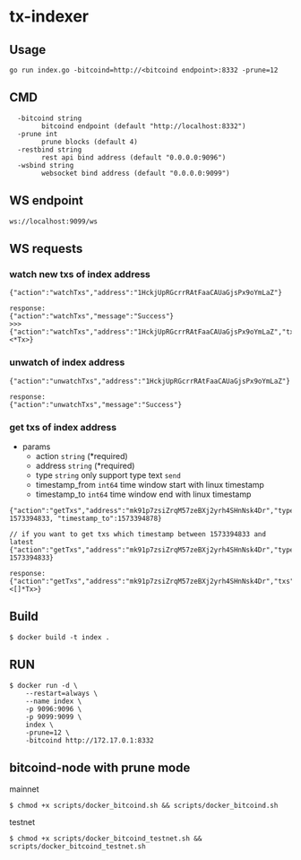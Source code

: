 # tx-indexer

## Usage
```
go run index.go -bitcoind=http://<bitcoind endpoint>:8332 -prune=12
```
## CMD
```
  -bitcoind string
    	bitcoind endpoint (default "http://localhost:8332")
  -prune int
    	prune blocks (default 4)
  -restbind string
    	rest api bind address (default "0.0.0.0:9096")
  -wsbind string
    	websocket bind address (default "0.0.0.0:9099")
```
## WS endpoint
```
ws://localhost:9099/ws
```
## WS requests
### watch new txs of index address
```
{"action":"watchTxs","address":"1HckjUpRGcrrRAtFaaCAUaGjsPx9oYmLaZ"}

response:
{"action":"watchTxs","message":"Success"}
>>>
{"action":"watchTxs","address":"1HckjUpRGcrrRAtFaaCAUaGjsPx9oYmLaZ","tx":<*Tx>}
```
### unwatch of index address
```
{"action":"unwatchTxs","address":"1HckjUpRGcrrRAtFaaCAUaGjsPx9oYmLaZ"}

response:
{"action":"unwatchTxs","message":"Success"}
```
### get txs of index address
- params
  - action `string` (*required)
  - address `string` (*required)
  - type `string` only support type text `send`
  - timestamp_from `int64` time window start with linux timestamp
  - timestamp_to   `int64` time window end with linux timestamp

```
{"action":"getTxs","address":"mk91p7zsiZrqM57zeBXj2yrh4SHnNsk4Dr","type":"send","timestamp_from": 1573394833, "timestamp_to":1573394878}

// if you want to get txs which timestamp between 1573394833 and latest
{"action":"getTxs","address":"mk91p7zsiZrqM57zeBXj2yrh4SHnNsk4Dr","type":"send","timestamp_from": 1573394833}

response:
{"action":"getTxs","address":"mk91p7zsiZrqM57zeBXj2yrh4SHnNsk4Dr","txs":<[]*Tx>}
```
## Build
```
$ docker build -t index .
```
## RUN
```
$ docker run -d \
    --restart=always \
    --name index \
    -p 9096:9096 \
    -p 9099:9099 \
    index \
    -prune=12 \
    -bitcoind http://172.17.0.1:8332
```
## bitcoind-node with prune mode
mainnet
```
$ chmod +x scripts/docker_bitcoind.sh && scripts/docker_bitcoind.sh
```
testnet
```
$ chmod +x scripts/docker_bitcoind_testnet.sh && scripts/docker_bitcoind_testnet.sh
```